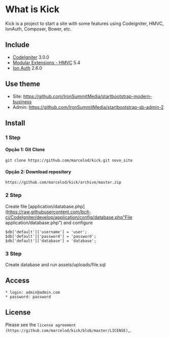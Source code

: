 # What is Kick

Kick is a project to start a site with some features using Codeigniter, HMVC, IonAuth, Composer, Bower, etc.


## Include

* [CodeIgniter](https://github.com/EllisLab/CodeIgniter) 3.0.0
* [Modular Extensions - HMVC](https://bitbucket.org/wiredesignz/codeigniter-modular-extensions-hmvc) 5.4
* [Ion Auth](https://github.com/benedmunds/CodeIgniter-Ion-Auth) 2.6.0

## Use theme

* Site: https://github.com/IronSummitMedia/startbootstrap-modern-business
* Admin: https://github.com/IronSummitMedia/startbootstrap-sb-admin-2

## Install

### 1 Step
#### Opção 1: Git Clone

	git clone https://github.com/marcelod/kick.git novo_site

#### Opção 2: Download repository

    https://github.com/marcelod/kick/archive/master.zip

### 2 Step


Create file [application/database.php](https://raw.githubusercontent.com/bcit-ci/CodeIgniter/develop/application/config/database.php"File application/database.php") and configure

	$db['default']['username'] = 'user';
	$db['default']['password'] = 'password';
	$db['default']['database'] = 'database';

### 3 Step

Create database and run assets/uploads/file.sql

## Access

	* login: admin@admin.com
	* password: password

## License

Please see the `license
agreement (https://github.com/marcelod/kick/blob/master/LICENSE)`_.